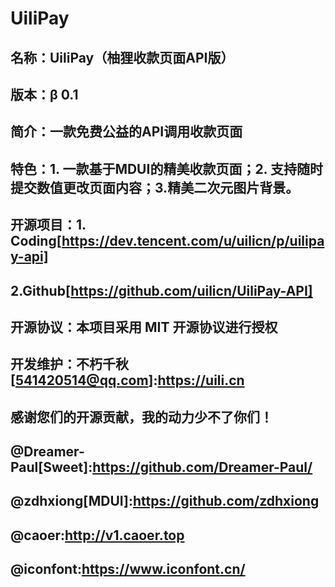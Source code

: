 # UiliPay
## 名称：UiliPay（柚狸收款页面API版）
## 版本：β 0.1
## 简介：一款免费公益的API调用收款页面
## 特色：1. 一款基于MDUI的精美收款页面；2. 支持随时提交数值更改页面内容；3.精美二次元图片背景。
## 开源项目：1. Coding[https://dev.tencent.com/u/uilicn/p/uilipay-api]
## 2.Github[https://github.com/uilicn/UiliPay-API]
## 开源协议：本项目采用 MIT 开源协议进行授权
## 开发维护：不朽千秋[541420514@qq.com]:https://uili.cn
## 感谢您们的开源贡献，我的动力少不了你们！
## @Dreamer-Paul[Sweet]:https://github.com/Dreamer-Paul/  
## @zdhxiong[MDUI]:https://github.com/zdhxiong
## @caoer:http://v1.caoer.top
## @iconfont:https://www.iconfont.cn/
